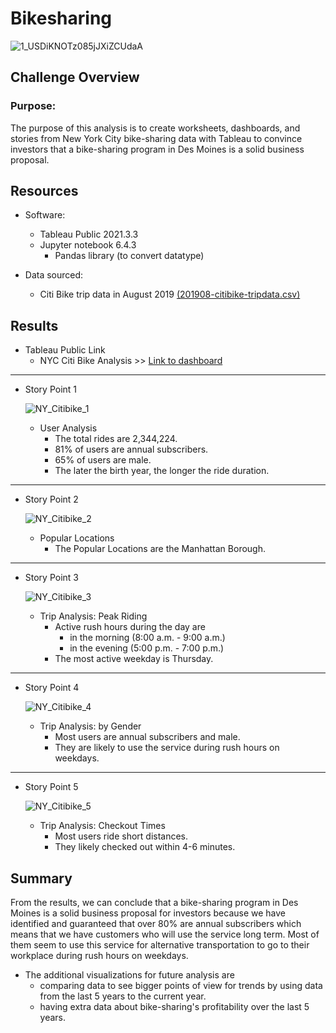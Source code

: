 # Bikesharing

![1_USDiKNOTz085jJXiZCUdaA](https://user-images.githubusercontent.com/89308251/143321514-52d3fb10-73d0-4ae6-aec6-528fb9db75a3.png)



## Challenge Overview

### Purpose:

  The purpose of this analysis is to create worksheets, dashboards, and stories from New York City bike-sharing data with Tableau to convince investors that a bike-sharing program in Des Moines is a solid business proposal.

## Resources
- Software:
   - Tableau Public 2021.3.3
   - Jupyter notebook 6.4.3
      - Pandas library (to convert datatype)

- Data sourced: 
   - Citi Bike trip data in August 2019 [(201908-citibike-tripdata.csv)](https://s3.amazonaws.com/tripdata/201908-citibike-tripdata.csv.zip)


## Results 

- Tableau Public Link
   - NYC Citi Bike Analysis >> [Link to dashboard](https://public.tableau.com/app/profile/siyada.h./viz/NY_CitibikeAnalysis/NYCCitiBikeStory)

-------------------------------------------------------------------------------------------------------------------

- Story Point 1

   ![NY_Citibike_1](https://user-images.githubusercontent.com/89308251/143334048-18f78955-57d7-40a1-97e6-ad8294e726e5.png)

   - User Analysis
      - The total rides are 2,344,224.
      - 81% of users are annual subscribers. 
      - 65% of users are male. 
      - The later the birth year, the longer the ride duration.

-------------------------------------------------------------------------------------------------------------------

- Story Point 2

   ![NY_Citibike_2](https://user-images.githubusercontent.com/89308251/143313561-f62eaea7-38de-4a67-8ded-eee7a76693d6.png)

   - Popular Locations
      - The Popular Locations are the Manhattan Borough.

-------------------------------------------------------------------------------------------------------------------

- Story Point 3

   ![NY_Citibike_3](https://user-images.githubusercontent.com/89308251/143313586-0e0741c5-f924-459f-8659-1eef1af8eac4.png)

   - Trip Analysis: Peak Riding
      - Active rush hours during the day are 
         - in the morning (8:00 a.m. - 9:00 a.m.)
         - in the evening (5:00 p.m. - 7:00 p.m.)
      - The most active weekday is Thursday.

-------------------------------------------------------------------------------------------------------------------

- Story Point 4

   ![NY_Citibike_4](https://user-images.githubusercontent.com/89308251/143313596-713f45e4-e01c-41ce-81cb-158182d37dbf.png)

   - Trip Analysis: by Gender
      - Most users are annual subscribers and male.
      - They are likely to use the service during rush hours on weekdays.

-------------------------------------------------------------------------------------------------------------------

- Story Point 5

   ![NY_Citibike_5](https://user-images.githubusercontent.com/89308251/143313611-edd953ac-eca9-4ac7-98c3-ed07a7c4ee42.png)

   - Trip Analysis: Checkout Times
      - Most users ride short distances.
      - They likely checked out within 4-6 minutes.


## Summary

From the results, we can conclude that a bike-sharing program in Des Moines is a solid business proposal for investors because we have identified and guaranteed that over 80% are annual subscribers which means that we have customers who will use the service long term. Most of them seem to use this service for alternative transportation to go to their workplace during rush hours on weekdays.

- The additional visualizations for future analysis are 
   - comparing data to see bigger points of view for trends by using data from the last 5 years to the current year.
   - having extra data about bike-sharing's profitability over the last 5 years. 
